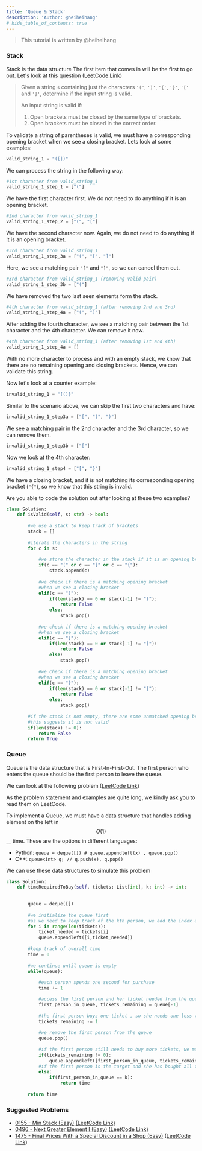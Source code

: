 ```yaml
---
title: 'Queue & Stack'
description: 'Author: @heiheihang'
# hide_table_of_contents: true
---
```


> This tutorial is written by @heiheihang

### Stack

Stack is the data structure The first item that comes in will be the first to go out. Let's look at this question ([LeetCode Link](https://leetcode.com/problems/valid-parentheses/))

> Given a string `s` containing just the characters `'('`, `')'`, `'{'`, `'}'`, `'['` and `']'`, determine if the input string is valid.
>
> An input string is valid if:
>
> 1. Open brackets must be closed by the same type of brackets.
> 2. Open brackets must be closed in the correct order.

To validate a string of parentheses is valid, we must have a corresponding opening bracket when we see a closing bracket. Lets look at some examples:

```python
valid_string_1 = "([])"
```

We can process the string in the following way:

```python
#1st character from valid_string_1
valid_string_1_step_1 = ["("] 
```

We have the first character first. We do not need to do anything if it is an opening bracket.

```python
#2nd character from valid_string_1
valid_string_1_step_2 = ["(", "["] 
```

We have the second character now. Again, we do not need to do anything if it is an opening bracket.

```python
#3rd character from valid_string_1 
valid_string_1_step_3a = ["(", "[", "]"] 
```

Here, we see a matching pair `"["` and `"]"`, so we can cancel them out.

```python
#3rd character from valid_string_1 (removing valid pair)
valid_string_1_step_3b = ["("] 
```

We have removed the two last seen elements form the stack.

```python
#4th character from valid_string_1 (after removing 2nd and 3rd)
valid_string_1_step_4a = ["(", ")"] 
```

After adding the fourth character, we see a matching pair between the 1st character and the 4th character. We can remove it now.

```python
#4th character from valid_string_1 (after removing 1st and 4th)
valid_string_1_step_4a = [] 
```

With no more character to process and with an empty stack, we know that there are no remaining opening and closing brackets. Hence, we can validate this string.

Now let's look at a counter example:

```python
invalid_string_1 = "[()}"
```

Similar to the scenario above, we can skip the first two characters and have:

```python
invalid_string_1_step3a = ["[", "(", ")"]
```

We see a matching pair in the 2nd character and the 3rd character, so we can remove them.

```python
invalid_string_1_step3b = ["["]
```

Now we look at the 4th character:

```python
invalid_string_1_step4 = ["[", "}"]
```

We have a closing bracket, and it is not matching its corresponding opening bracket (`"{"`), so we know that this string is invalid.

Are you able to code the solution out after looking at these two examples?

```python
class Solution:
    def isValid(self, s: str) -> bool:
        
        #we use a stack to keep track of brackets
        stack = []
        
        #iterate the characters in the string
        for c in s:
        
            #we store the character in the stack if it is an opening bracket
            if(c == "(" or c == "[" or c == "{"):
                stack.append(c)
                
            #we check if there is a matching opening bracket 
            #when we see a closing bracket
            elif(c == ")"):
                if(len(stack) == 0 or stack[-1] != "("):
                    return False
                else:
                    stack.pop()
                    
            #we check if there is a matching opening bracket 
            #when we see a closing bracket
            elif(c == "]"):
                if(len(stack) == 0 or stack[-1] != "["):
                    return False
                else:
                    stack.pop()
                    
            #we check if there is a matching opening bracket 
            #when we see a closing bracket
            elif(c == "}"):
                if(len(stack) == 0 or stack[-1] != "{"):
                    return False
                else:
                    stack.pop()
                    
        #if the stack is not empty, there are some unmatched opening brackets
        #this suggests it is not valid
        if(len(stack) != 0):
            return False
        return True
```

### Queue

Queue is the data structure that is First-In-First-Out. The first person who enters the queue should be the first person to leave the queue.

We can look at the following problem ([LeetCode Link](https://leetcode.com/problems/time-needed-to-buy-tickets/))

As the problem statement and examples are quite long, we kindly ask you to read them on LeetCode.

To implement a Queue, we must have a data structure that handles adding element on the left in $$O(1)$$ \_\_ time. These are the options in different languages:

* Python: `queue = deque([]) # queue.appendleft(x) , queue.pop()`
* C++: `queue<int> q; // q.push(x), q.pop()`

We can use these data structures to simulate this problem

```python
class Solution:
    def timeRequiredToBuy(self, tickets: List[int], k: int) -> int:
        
        
        queue = deque([])
        
        #we initialize the queue first
        #as we need to keep track of the kth person, we add the index as well
        for i in range(len(tickets)):
            ticket_needed = tickets[i]
            queue.appendleft([i,ticket_needed])
        
        #keep track of overall time
        time = 0
        
        #we continue until queue is empty
        while(queue):
            
            #each person spends one second for purchase
            time += 1

            #access the first person and her ticket needed from the queue
            first_person_in_queue, tickets_remaining = queue[-1]
            
            #the first person buys one ticket , so she needs one less ticket
            tickets_remaining -= 1
            
            #we remove the first person from the queue
            queue.pop()
            
            #if the first person still needs to buy more tickets, we move her back to the end of the queue
            if(tickets_remaining != 0):
                queue.appendleft([first_person_in_queue, tickets_remaining])
            #if the first person is the target and she has bought all the tickets, we return the time
            else:
                if(first_person_in_queue == k):
                    return time
            
        return time
```

### Suggested Problems

* [0155 - Min Stack (Easy)](../../solutions/0100-0199/min-stack-easy) [(LeetCode Link)](https://leetcode.com/problems/min-stack/)
* [0496 - Next Greater Element I (Easy)](../../solutions/0400-0499/next-greater-element-i-easy) [(LeetCode Link)](https://leetcode.com/problems/next-greater-element-i/)
* [1475 - Final Prices With a Special Discount in a Shop (Easy)](../../solutions/1400-1499/final-prices-with-a-special-discount-in-a-shop-easy) ([LeetCode Link](https://leetcode.com/problems/final-prices-with-a-special-discount-in-a-shop/))

